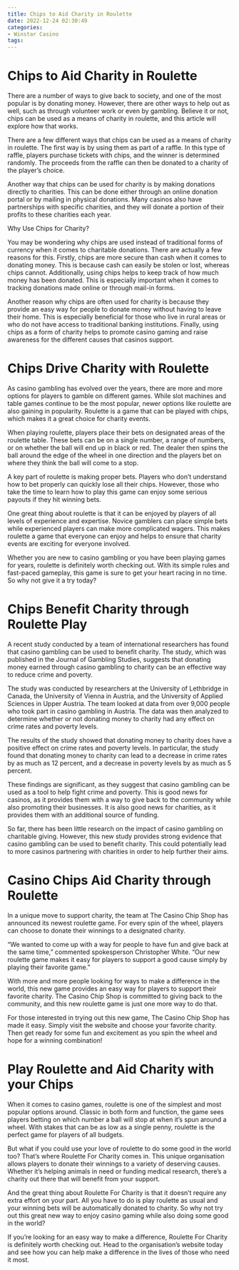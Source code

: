 ```yaml
---
title: Chips to Aid Charity in Roulette
date: 2022-12-24 02:30:49
categories:
- Winstar Casino
tags:
---
```



#  Chips to Aid Charity in Roulette

There are a number of ways to give back to society, and one of the most popular is by donating money. However, there are other ways to help out as well, such as through volunteer work or even by gambling. Believe it or not, chips can be used as a means of charity in roulette, and this article will explore how that works.

There are a few different ways that chips can be used as a means of charity in roulette. The first way is by using them as part of a raffle. In this type of raffle, players purchase tickets with chips, and the winner is determined randomly. The proceeds from the raffle can then be donated to a charity of the player’s choice.

Another way that chips can be used for charity is by making donations directly to charities. This can be done either through an online donation portal or by mailing in physical donations. Many casinos also have partnerships with specific charities, and they will donate a portion of their profits to these charities each year.

Why Use Chips for Charity?

You may be wondering why chips are used instead of traditional forms of currency when it comes to charitable donations. There are actually a few reasons for this. Firstly, chips are more secure than cash when it comes to donating money. This is because cash can easily be stolen or lost, whereas chips cannot. Additionally, using chips helps to keep track of how much money has been donated. This is especially important when it comes to tracking donations made online or through mail-in forms.

Another reason why chips are often used for charity is because they provide an easy way for people to donate money without having to leave their home. This is especially beneficial for those who live in rural areas or who do not have access to traditional banking institutions. Finally, using chips as a form of charity helps to promote casino gaming and raise awareness for the different causes that casinos support.

#  Chips Drive Charity with Roulette

As casino gambling has evolved over the years, there are more and more options for players to gamble on different games. While slot machines and table games continue to be the most popular, newer options like roulette are also gaining in popularity. Roulette is a game that can be played with chips, which makes it a great choice for charity events.

When playing roulette, players place their bets on designated areas of the roulette table. These bets can be on a single number, a range of numbers, or on whether the ball will end up in black or red. The dealer then spins the ball around the edge of the wheel in one direction and the players bet on where they think the ball will come to a stop.

A key part of roulette is making proper bets. Players who don’t understand how to bet properly can quickly lose all their chips. However, those who take the time to learn how to play this game can enjoy some serious payouts if they hit winning bets.

One great thing about roulette is that it can be enjoyed by players of all levels of experience and expertise. Novice gamblers can place simple bets while experienced players can make more complicated wagers. This makes roulette a game that everyone can enjoy and helps to ensure that charity events are exciting for everyone involved.

Whether you are new to casino gambling or you have been playing games for years, roulette is definitely worth checking out. With its simple rules and fast-paced gameplay, this game is sure to get your heart racing in no time. So why not give it a try today?

#  Chips Benefit Charity through Roulette Play

A recent study conducted by a team of international researchers has found that casino gambling can be used to benefit charity. The study, which was published in the Journal of Gambling Studies, suggests that donating money earned through casino gambling to charity can be an effective way to reduce crime and poverty.

The study was conducted by researchers at the University of Lethbridge in Canada, the University of Vienna in Austria, and the University of Applied Sciences in Upper Austria. The team looked at data from over 9,000 people who took part in casino gambling in Austria. The data was then analyzed to determine whether or not donating money to charity had any effect on crime rates and poverty levels.

The results of the study showed that donating money to charity does have a positive effect on crime rates and poverty levels. In particular, the study found that donating money to charity can lead to a decrease in crime rates by as much as 12 percent, and a decrease in poverty levels by as much as 5 percent.

These findings are significant, as they suggest that casino gambling can be used as a tool to help fight crime and poverty. This is good news for casinos, as it provides them with a way to give back to the community while also promoting their businesses. It is also good news for charities, as it provides them with an additional source of funding.

So far, there has been little research on the impact of casino gambling on charitable giving. However, this new study provides strong evidence that casino gambling can be used to benefit charity. This could potentially lead to more casinos partnering with charities in order to help further their aims.

#  Casino Chips Aid Charity through Roulette

In a unique move to support charity, the team at The Casino Chip Shop has announced its newest roulette game. For every spin of the wheel, players can choose to donate their winnings to a designated charity.

“We wanted to come up with a way for people to have fun and give back at the same time,” commented spokesperson Christopher White. “Our new roulette game makes it easy for players to support a good cause simply by playing their favorite game.”

With more and more people looking for ways to make a difference in the world, this new game provides an easy way for players to support their favorite charity. The Casino Chip Shop is committed to giving back to the community, and this new roulette game is just one more way to do that.

For those interested in trying out this new game, The Casino Chip Shop has made it easy. Simply visit the website and choose your favorite charity. Then get ready for some fun and excitement as you spin the wheel and hope for a winning combination!

#  Play Roulette and Aid Charity with your Chips

When it comes to casino games, roulette is one of the simplest and most popular options around. Classic in both form and function, the game sees players betting on which number a ball will stop at when it’s spun around a wheel. With stakes that can be as low as a single penny, roulette is the perfect game for players of all budgets.

But what if you could use your love of roulette to do some good in the world too? That’s where Roulette For Charity comes in. This unique organisation allows players to donate their winnings to a variety of deserving causes. Whether it’s helping animals in need or funding medical research, there’s a charity out there that will benefit from your support.

And the great thing about Roulette For Charity is that it doesn’t require any extra effort on your part. All you have to do is play roulette as usual and your winning bets will be automatically donated to charity. So why not try out this great new way to enjoy casino gaming while also doing some good in the world?

If you’re looking for an easy way to make a difference, Roulette For Charity is definitely worth checking out. Head to the organisation’s website today and see how you can help make a difference in the lives of those who need it most.